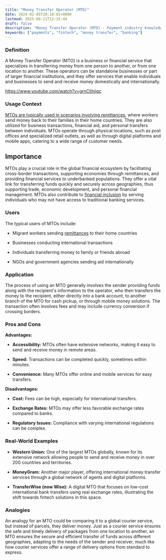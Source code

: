 ```yaml
---
title: "Money Transfer Operator (MTO)"
date: 2024-02-05T20:10:01+0000
lastmod: 2025-08-11T12:15:44
draft: false
description: "Money Transfer Operator (MTO) - Payment industry knowledge and insights"
keywords: ["payments", "fintech", "money transfer", "banking"]
---
```


### Definition

A Money Transfer Operator (MTO) is a business or financial service that specializes in transferring money from one person to another, or from one location to another. These operators can be standalone businesses or part of larger financial institutions, and they offer services that enable individuals and businesses to send and receive money domestically and internationally.

https://www.youtube.com/watch?v=grnCIihjigc

### Usage Context

[MTOs are typically used in scenarios involving remittances](https://faisalkhanllc.xyz/resources/payments-wiki/w/what-is-a-money-transfer-operator-and-what-do-they-do/), where workers send money back to their families in their home countries. They are also utilized for business transactions, financial aid, and personal transfers between individuals. MTOs operate through physical locations, such as post offices and specialized retail outlets, as well as through digital platforms and mobile apps, catering to a wide range of customer needs.

## Importance

MTOs play a crucial role in the global financial ecosystem by facilitating cross-border transactions, supporting economies through remittances, and providing financial services to underbanked populations. They offer a vital link for transferring funds quickly and securely across geographies, thus supporting trade, economic development, and personal financial management. MTOs also contribute to [financial inclusion](https://faisalkhanllc.xyz/resources/payments-wiki/f/what-is-financial-inclusion/) by serving individuals who may not have access to traditional banking services.

### Users

The typical users of MTOs include:

- Migrant workers sending [remittances](https://faisalkhanllc.xyz/resources/payments-wiki/r/remittances/) to their home countries

- Businesses conducting international transactions

- Individuals transferring money to family or friends abroad

- NGOs and government agencies sending aid internationally

### Application

The process of using an MTO generally involves the sender providing funds along with the recipient's information to the operator, who then transfers the money to the recipient, either directly into a bank account, to another branch of the MTO for cash pickup, or through mobile money solutions. The transaction often involves fees and may include currency conversion if crossing borders.

### Pros and Cons

**Advantages:**

- **Accessibility:** MTOs often have extensive networks, making it easy to send and receive money in remote areas.

- **Speed:** Transactions can be completed quickly, sometimes within minutes.

- **Convenience:** Many MTOs offer online and mobile services for easy transfers.

**Disadvantages:**

- **Cost:** Fees can be high, especially for international transfers.

- **Exchange Rates:** MTOs may offer less favorable exchange rates compared to banks.

- **Regulatory Issues:** Compliance with varying international regulations can be complex.

### Real-World Examples

- **Western Union:** One of the largest MTOs globally, known for its extensive network allowing people to send and receive money in over 200 countries and territories.

- **MoneyGram:** Another major player, offering international money transfer services through a global network of agents and digital platforms.

- **TransferWise (now Wise):** A digital MTO that focuses on low-cost international bank transfers using real exchange rates, illustrating the shift towards fintech solutions in this space.

### Analogies

An analogy for an MTO could be comparing it to a global courier service, but instead of parcels, they deliver money. Just as a courier service ensures the safe and timely delivery of packages from one location to another, an MTO ensures the secure and efficient transfer of funds across different geographies, adapting to the needs of the sender and receiver, much like how courier services offer a range of delivery options from standard to express.